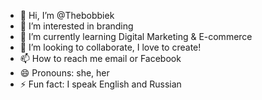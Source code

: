 - 👋 Hi, I’m @Thebobbiek
- 👀 I’m interested in branding
- 🌱 I’m currently learning Digital Marketing & E-commerce
- 💞️ I’m looking to collaborate, I love to create!
- 📫 How to reach me email or Facebook
- 😄 Pronouns: she, her
- ⚡ Fun fact: I speak English and Russian

<!---
Thebobbiek/Thebobbiek is a ✨ special ✨ repository because its `README.md` (this file) appears on your GitHub profile.
You can click the Preview link to take a look at your changes.
--->
